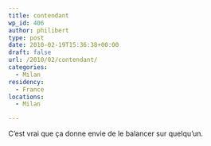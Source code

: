 ```yaml
---
title: contendant
wp_id: 406
author: philibert
type: post
date: 2010-02-19T15:36:38+00:00
draft: false
url: /2010/02/contendant/
categories:
  - Milan
residency:
  - France
locations:
  - Milan

---
```

C&rsquo;est vrai que ça donne envie de le balancer sur quelqu&rsquo;un. 

[<img src="/uploads/2010/02/l_1600_1200_10D88071-4A78-4CBB-A456-C5BE61657CB1.jpeg" alt="" class="alignnone size-full" />][1]

 [1]: /uploads/2010/02/l_1600_1200_10D88071-4A78-4CBB-A456-C5BE61657CB1.jpeg